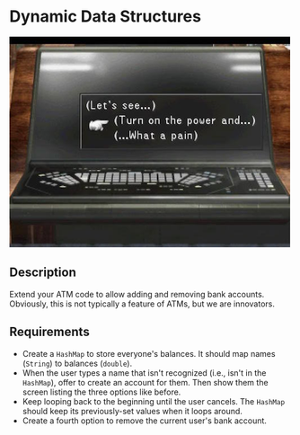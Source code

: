 # Dynamic Data Structures

![screenshot](screenshot.jpg)

## Description

Extend your ATM code to allow adding and removing bank accounts. Obviously, this is not typically a feature of ATMs, but we are innovators.

## Requirements

* Create a `HashMap` to store everyone's balances. It should map names (`String`) to balances (`double`).
* When the user types a name that isn't recognized (i.e., isn't in the `HashMap`), offer to create an account for them. Then show them the screen listing the three options like before.
* Keep looping back to the beginning until the user cancels. The `HashMap` should keep its previously-set values when it loops around.
* Create a fourth option to remove the current user's bank account.

